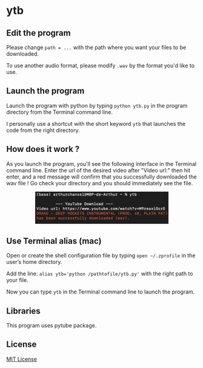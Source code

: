 # ytb

## Edit the program
Please change `path = ...` with the path where you want your files to be downloaded.

To use another audio format, please modify `.wav` by the format you'd like to use.

## Launch the program
Launch the program with python by typing `python ytb.py` in the program directory from the Terminal command line.

I personally use a shortcut with the short keyword `ytb` that launches the code from the right directory.

## How does it work ?
As you launch the program, you'll see the following interface in the Terminal command line. Enter the url of the desired video after "Video url:" then hit enter, and a red message will confirm that you successfully downloaded the wav file ! Go check your directory and you should immediately see the file.

<p align="center">
  <img src="img/download.png" width=70% height=70%>
</p>

## Use Terminal alias (mac)
Open or create the shell configuration file by typing `open ~/.zprofile` in the user’s home directory.

Add the line: `alias ytb='python /pathtofile/ytb.py'` with the right path to your file.

Now you can type `ytb` in the Terminal command line to launch the program.

## Libraries
This program uses pytube package.

## License
[MIT License](LICENSE)
